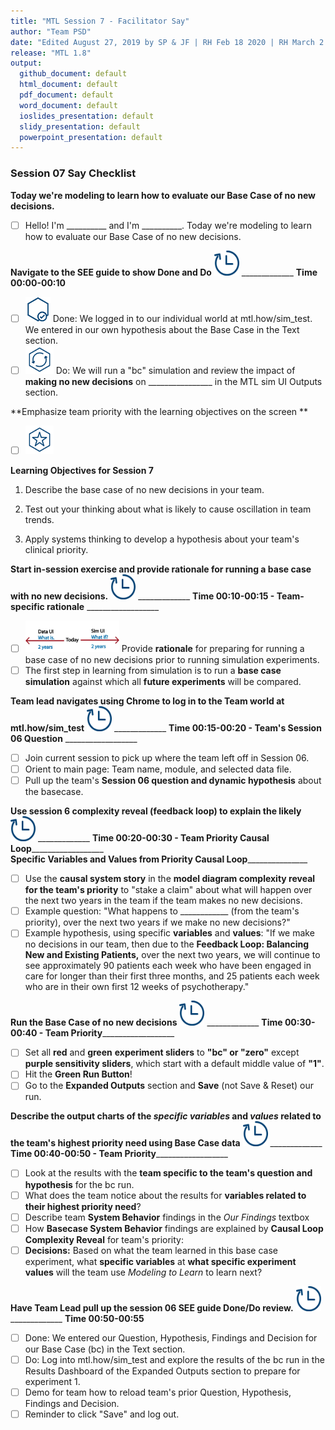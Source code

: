 ```yaml
---
title: "MTL Session 7 - Facilitator Say"
author: "Team PSD"
date: "Edited August 27, 2019 by SP & JF | RH Feb 18 2020 | RH March 2 2020"
release: "MTL 1.8"
output: 
  github_document: default
  html_document: default
  pdf_document: default
  word_document: default
  ioslides_presentation: default
  slidy_presentation: default
  powerpoint_presentation: default
---
```


### Session 07 Say Checklist

**Today we're modeling to learn how to evaluate our Base Case of no new decisions.**

- [ ]  Hello! I'm __________ and I'm __________. Today we're modeling to learn how to evaluate our Base Case of no new decisions.

**Navigate to the SEE guide to show Done and Do**
[<img src = "https://github.com/lzim/teampsd/blob/master/resources/icons/timestamp.png" height = "40" width = "40" style ="display: inline-block"/>](#.) _____________ **Time 00:00-00:10** 

- [ ] [<img src = "https://github.com/lzim/teampsd/blob/master/resources/icons/done.png" height = "40" width = "40">](#.)  Done: We logged in to our individual world at mtl.how/sim_test. We entered in our own hypothesis about the Base Case in the Text section.
- [ ] [<img src = "https://github.com/lzim/teampsd/blob/master/resources/icons/do.png" height = "45" width = "45">](#.) Do: We will run a "bc" simulation and review the impact of **making no new decisions** on ________________ in the MTL sim UI Outputs section.

**Emphasize team priority with the learning objectives on the screen **

- [ ] [<img src = "https://github.com/lzim/teampsd/blob/master/resources/icons/learning_objectives.png" height = "45" width = "45">](#.) 

**Learning Objectives for Session 7**

1. Describe the base case of no new decisions in your team. 

2. Test out your thinking about what is likely to cause oscillation in team trends. 

3. Apply systems thinking to develop a hypothesis about your team's clinical priority.

**Start in-session exercise and provide rationale for running a base case with no new decisions.** 
[<img src = "https://github.com/lzim/teampsd/blob/master/resources/icons/timestamp.png" height = "40" width = "40" style ="display: inline-block"/>](#.) _____________ **Time 00:10-00:15 - Team-specific rationale** __________________

- [ ] [<img src = "https://raw.githubusercontent.com/lzim/teampsd/master/resources/illustrations/data_ui_sim_ui.png" height = "50" width = "150">](#.) Provide **rationale** for preparing for running a base case of no new decisions prior to running simulation experiments.
- [ ] The first step in learning from simulation is to run a **base case simulation** against which all **future experiments** will be compared.   

**Team lead navigates using Chrome to log in to the Team world at **mtl.how/sim_test****
[<img src = "https://github.com/lzim/teampsd/blob/master/resources/icons/timestamp.png" height = "40" width = "40" style ="display: inline-block"/>](#.) _____________ **Time 00:15-00:20 - Team's Session 06 Question** __________________

- [ ] Join current session to pick up where the team left off in Session 06.
- [ ] Orient to main page: Team name, module, and selected data file.
- [ ] Pull up the team's **Session 06 question and dynamic hypothesis** about the basecase.

**Use session 6 complexity reveal (feedback loop) to explain the likely**
[<img src = "https://github.com/lzim/teampsd/blob/master/resources/icons/timestamp.png" height = "40" width = "40" style ="display: inline-block"/>](#.) _____________ **Time 00:20-00:30 - Team Priority Causal Loop**__________________   
**Specific Variables and Values from Priority Causal Loop**_______________

- [ ] Use the **causal system story** in the **model diagram complexity reveal for the team's priority** to "stake a claim" about what will happen over the next two years in the team if the team makes no new decisions. 
- [ ] Example question: "What happens to ____________ (from the team's priority), over the next two years if we make no new decisions?"
- [ ] Example hypothesis, using specific **variables** and **values**: "If we make no decisions in our team, then due to the **Feedback Loop: Balancing New and Existing Patients,** over the next two years, we will continue to see approximately 90 patients each week who have been engaged in care for longer than their first three months, and 25 patients each week who are in their own first 12 weeks of psychotherapy." 

**Run the Base Case of no new decisions**
[<img src = "https://github.com/lzim/teampsd/blob/master/resources/icons/timestamp.png" height = "40" width = "40" style ="display: inline-block"/>](#.) _____________ **Time 00:30-00:40  - Team Priority**__________________

- [ ] Set all **red** and **green** **experiment sliders** to **"bc" or "zero"** except **purple sensitivity sliders**, which start with a default middle value of **"1"**.
- [ ] Hit the **Green Run Button**!
- [ ] Go to the **Expanded Outputs** section and **Save** (not Save & Reset) our run. 

**Describe the output charts of the _specific variables_ and _values_ related to the team's highest priority need using Base Case data**
[<img src = "https://github.com/lzim/teampsd/blob/master/resources/icons/timestamp.png" height = "40" width = "40" style ="display: inline-block"/>](#.) _____________ **Time 00:40-00:50 - Team Priority**__________________

- [ ] Look at the results with the **team specific to the team's question and hypothesis** for the bc run.
- [ ] What does the team notice about the results for **variables related to their highest priority need**? 
- [ ] Describe team **System Behavior** findings in the *Our Findings* textbox 
- [ ] How **Basecase System Behavior** findings are explained by **Causal Loop Complexity Reveal** for team's priority:
- [ ] **Decisions:** Based on what the team learned in this base case experiment, what **specific variables** at **what specific experiment values**  will the team use _Modeling to Learn_ to learn next?

**Have Team Lead pull up the session 06 SEE guide Done/Do review.**
[<img src = "https://github.com/lzim/teampsd/blob/master/resources/icons/timestamp.png" height = "40" width = "40" style ="display: inline-block"/>](#.) _____________ **Time 00:50-00:55**  

- [ ] Done: We entered our Question, Hypothesis, Findings and Decision for our Base Case (bc) in the Text section.
- [ ] Do: Log into mtl.how/sim_test and explore the results of the bc run in the Results Dashboard of the Expanded Outputs section to prepare for experiment 1. 
- [ ] Demo for team how to reload team's prior Question, Hypothesis, Findings and Decision. 
- [ ] Reminder to click "Save" and log out. 
